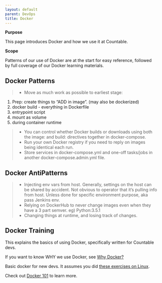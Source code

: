 ```yaml
---
layout: default
parent: DevOps
title: Docker
---
```


**Purpose**

This page introduces Docker and how we use it at Countable. 

**Scope**

Patterns of our use of Docker are at the start for easy reference, followed by full coverage of our Docker learning materials. 

## Docker Patterns

>   - Move as much work as possible to earliest stage:

1.  Prep: create things to “ADD in image”. (may also be dockerized)
2.  <span class="title-ref">docker build</span> - everything in
    Dockerfile
3.  entrypoint script
4.  mount as volume
5.  during container runtime

>   - You can control whether Docker builds or downloads using both the
>     <span class="title-ref">image:</span> and
>     <span class="title-ref">build:</span> directives together in
>     docker-compose.
>   - Run your own Docker registry if you need to reply on images being
>     identical each run.
>   - Store services in docker-compose.yml and one-off tasks/jobs in
>     another docker-compose.admin.yml file.

## Docker AntiPatterns

>   - Injecting env vars from host. Generally, settings on the host can
>     be shared by accident. Not obvious to operator that it’s pulling
>     info from host. Unless done for specific environment purpose, aka
>     pass Jenkins env.
>   - Relying on DockerHub to never change images even when they have a
>     3 part semver. eg) Python:3.5.1
>   - Changing things at runtime, and losing track of changes.

## Docker Training

This explains the basics of using Docker, specifically written for Countable devs. 

If you want to know WHY we use Docker, see [Why Docker?](WHY_DOCKER.md)

Basic docker for new devs. It assumes you did [these exercises on Linux](../../programming/TRAINING/).

Check out [Docker 101](DOCKER_101.md) to learn more.